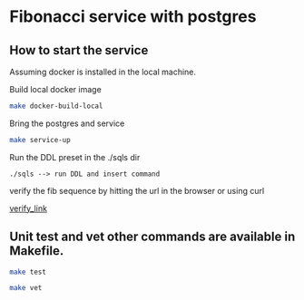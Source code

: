 # Fibonacci service with postgres

## How to start the service
Assuming docker is installed in the local machine. 

Build local docker image
```bash 
make docker-build-local
```

Bring the postgres and service 
```bash
make service-up
```

Run the DDL preset in the ./sqls dir
```
./sqls --> run DDL and insert command
```

verify the fib sequence by hitting the url in the browser or using curl

 [verify_link](http://localhost:9001/fib/10)

## Unit test and vet other commands are available in Makefile. 
```bash
make test
```

```bash
make vet
```